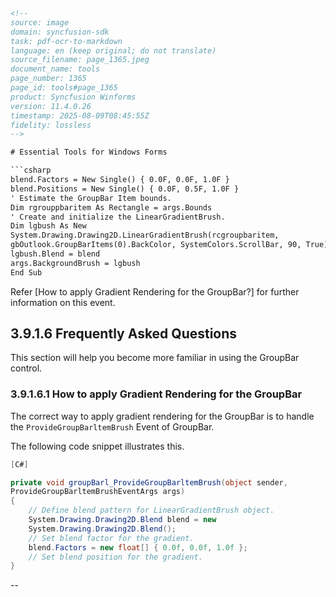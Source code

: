 ```html
<!-- 
source: image
domain: syncfusion-sdk
task: pdf-ocr-to-markdown
language: en (keep original; do not translate)
source_filename: page_1365.jpeg
document_name: tools
page_number: 1365
page_id: tools#page_1365
product: Syncfusion Winforms
version: 11.4.0.26
timestamp: 2025-08-09T08:45:55Z
fidelity: lossless
-->

# Essential Tools for Windows Forms

```csharp
blend.Factors = New Single() { 0.0F, 0.0F, 1.0F }
blend.Positions = New Single() { 0.0F, 0.5F, 1.0F }
' Estimate the GroupBar Item bounds.
Dim rgrouppbaritem As Rectangle = args.Bounds
' Create and initialize the LinearGradientBrush.
Dim lgbush As New
System.Drawing.Drawing2D.LinearGradientBrush(rcgroupbaritem,
gbOutlook.GroupBarItems(0).BackColor, SystemColors.ScrollBar, 90, True)
lgbush.Blend = blend
args.BackgroundBrush = lgbush
End Sub
```

Refer [How to apply Gradient Rendering for the GroupBar?] for further information on this event.

## 3.9.1.6 Frequently Asked Questions

This section will help you become more familiar in using the GroupBar control.

### 3.9.1.6.1 How to apply Gradient Rendering for the GroupBar

The correct way to apply gradient rendering for the GroupBar is to handle the `ProvideGroupBarltemBrush` Event of GroupBar.

The following code snippet illustrates this.

```csharp
[C#]

private void groupBarl_ProvideGroupBarltemBrush(object sender,
ProvideGroupBarltemBrushEventArgs args)
{
    // Define blend pattern for LinearGradientBrush object.
    System.Drawing.Drawing2D.Blend blend = new
    System.Drawing.Drawing2D.Blend();
    // Set blend factor for the gradient.
    blend.Factors = new float[] { 0.0f, 0.0f, 1.0f };
    // Set blend position for the gradient.
}
```

-- 
```